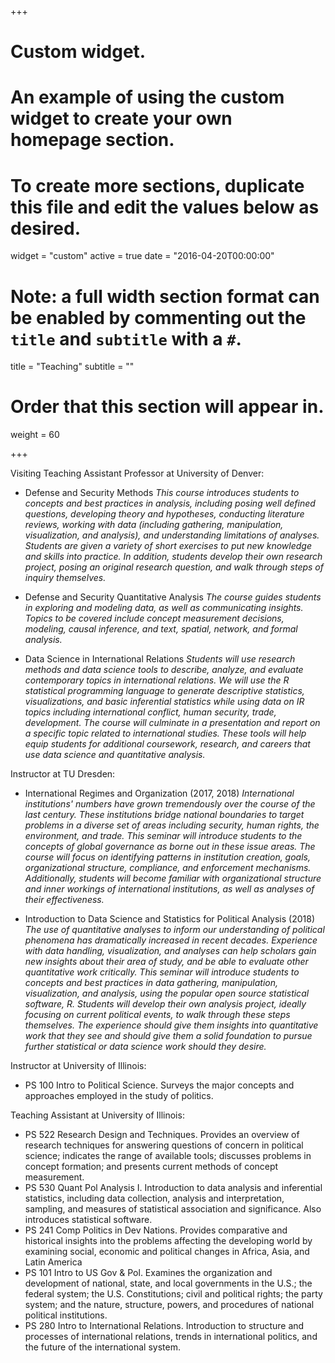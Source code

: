 +++
# Custom widget.
# An example of using the custom widget to create your own homepage section.
# To create more sections, duplicate this file and edit the values below as desired.
widget = "custom"
active = true
date = "2016-04-20T00:00:00"

# Note: a full width section format can be enabled by commenting out the `title` and `subtitle` with a `#`.
title = "Teaching"
subtitle = ""

# Order that this section will appear in.
weight = 60

+++

Visiting Teaching Assistant Professor at University of Denver:

- Defense and Security Methods *This course introduces students to concepts and best practices in analysis, including posing well defined questions, developing theory and hypotheses, conducting literature reviews, working with data (including gathering, manipulation, visualization, and analysis), and understanding limitations of analyses. Students are given a variety of short exercises to put new knowledge and skills into practice. In addition, students develop their own research project, posing an original research question, and walk through steps of inquiry themselves.*

- Defense and Security Quantitative Analysis *The course guides students in exploring and modeling data, as well as communicating insights. Topics to be covered include concept measurement decisions, modeling, causal inference, and text, spatial, network, and formal analysis.*

- Data Science in International Relations *Students will use research methods and data science tools to describe, analyze, and evaluate contemporary topics in international relations. We will use the R statistical programming language to generate descriptive statistics, visualizations, and basic inferential statistics while using data on IR topics including international conflict, human security, trade, development. The course will culminate in a presentation and report on a specific topic related to international studies. These tools will help equip students for additional coursework, research, and careers that use data science and quantitative analysis.*

Instructor at TU Dresden:

- International Regimes and Organization (2017, 2018)  *International institutions' numbers have grown tremendously over the course of the last century.  These institutions bridge national boundaries to target problems in a diverse set of areas including security, human rights, the environment, and trade. This seminar will introduce students to the concepts of global governance as borne out in these issue areas.  The course will focus on identifying patterns in institution creation, goals, organizational structure, compliance, and enforcement mechanisms.  Additionally, students will become familiar with organizational structure and inner workings of international institutions, as well as analyses of their effectiveness.*

- Introduction to Data Science and Statistics for Political Analysis (2018)  *The use of quantitative analyses to inform our understanding of political phenomena has dramatically increased in recent decades.  Experience with data handling, visualization, and analyses can help scholars gain new insights about their area of study, and be able to evaluate other quantitative work critically.  This seminar will introduce students to concepts and best practices in data gathering, manipulation, visualization, and analysis, using the popular open source statistical software, R.  Students will develop their own analysis project, ideally focusing on current political events, to walk through these steps themselves.  The experience should give them insights into quantitative work that they see and should give them a solid foundation to pursue further statistical or data science work should they desire.*


Instructor at University of Illinois: 

- PS 100 Intro to Political Science. Surveys the major concepts and approaches employed in the study of politics. 

Teaching Assistant at University of Illinois:

- PS 522 Research Design and Techniques.  Provides an overview of research techniques for answering questions of concern in political science; indicates the range of available tools; discusses problems in concept formation; and presents current methods of concept measurement. 
- PS 530 Quant Pol Analysis I. Introduction to data analysis and inferential statistics, including data collection, analysis and interpretation, sampling, and measures of statistical association and significance. Also introduces statistical software. 
- PS 241 Comp Politics in Dev Nations. Provides comparative and historical insights into the problems affecting the developing world by examining social, economic and political changes in Africa, Asia, and Latin America
- PS 101 Intro to US Gov & Pol. Examines the organization and development of national, state, and local governments in the U.S.; the federal system; the U.S. Constitutions; civil and political rights; the party system; and the nature, structure, powers, and procedures of national political institutions.
- PS 280 Intro to International Relations.  Introduction to structure and processes of international relations, trends in international politics, and the future of the international system.